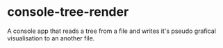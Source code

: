# console-tree-render
A console app that reads a tree from a file and writes it's pseudo grafical visualisation to an another file.
